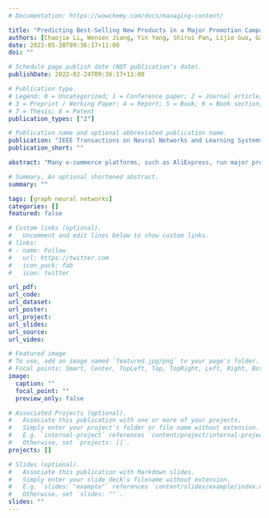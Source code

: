 ```yaml
---
# Documentation: https://wowchemy.com/docs/managing-content/

title: "Predicting Best-Selling New Products in a Major Promotion Campaign through Graph Convolutional Networks"
authors: [Chaojie Li, Wensen Jiang, Yin Yang, Shirui Pan, Lijie Guo, Gang Huang]
date: 2022-05-30T09:36:17+11:00
doi: ""

# Schedule page publish date (NOT publication's date).
publishDate: 2022-02-24T09:36:17+11:00

# Publication type.
# Legend: 0 = Uncategorized; 1 = Conference paper; 2 = Journal article;
# 3 = Preprint / Working Paper; 4 = Report; 5 = Book; 6 = Book section;
# 7 = Thesis; 8 = Patent
publication_types: ["2"]

# Publication name and optional abbreviated publication name.
publication: "IEEE Transactions on Neural Networks and Learning Systems (TNNLS)"
publication_short: ""

abstract: "Many e-commerce platforms, such as AliExpress, run major promotion campaigns regularly. Before such a promotion, it is important to predict potential best sellers and their respective sales volumes, so that the platform can arrange their supply chains and logistics accordingly. For items with a sufficiently long sales history, accurate sales forecast can be achieved through the traditional statistical forecasting techniques. To accurately predict the sales volume of a new item, however, is rather challenging with existing methods: time series models tend to overfit due to the very limited historical sales records of the new item, whereas models that do not utilize historical information often fail to make accurate predictions, due to the lack of strong indicators of sales volume among the item’s basic attributes. This paper presents the solution deployed at Alibaba in 2019, which had been used in production to prepare for its annual “Double 11” promotion event whose total sales amount exceeded 38 billion US dollars in a single day. The main idea of the proposed solution is to predict the sales volume of each new item through its connections with older products with sufficiently long sales history. In other words, our solution takes into account the cross-selling effects between different products, which has been largely neglected in previous methods. Specifically, the proposed solution first constructs an item graph, in which each new item is connected to relevant older items. Then, a novel multi-task graph convolutional neural network (GCN) is trained by a multi-objective optimization based gradient surgery technique to predict the expected sales volumes of new items. The designs of both the item graph and the GCN exploit the fact that we only need to perform accurate sales forecasts for potential best-selling items in a major promotion, which helps reduce computational overhead. Extensive experiments on both proprietary AliExpress data and a public dataset demonstrate that the proposed solution achieves consistent performance gains compared to existing methods for sales forecast."

# Summary. An optional shortened abstract.
summary: ""

tags: [graph neural networks]
categories: []
featured: false

# Custom links (optional).
#   Uncomment and edit lines below to show custom links.
# links:
# - name: Follow
#   url: https://twitter.com
#   icon_pack: fab
#   icon: twitter

url_pdf:
url_code:
url_dataset:
url_poster:
url_project:
url_slides:
url_source:
url_video:

# Featured image
# To use, add an image named `featured.jpg/png` to your page's folder. 
# Focal points: Smart, Center, TopLeft, Top, TopRight, Left, Right, BottomLeft, Bottom, BottomRight.
image:
  caption: ""
  focal_point: ""
  preview_only: false

# Associated Projects (optional).
#   Associate this publication with one or more of your projects.
#   Simply enter your project's folder or file name without extension.
#   E.g. `internal-project` references `content/project/internal-project/index.md`.
#   Otherwise, set `projects: []`.
projects: []

# Slides (optional).
#   Associate this publication with Markdown slides.
#   Simply enter your slide deck's filename without extension.
#   E.g. `slides: "example"` references `content/slides/example/index.md`.
#   Otherwise, set `slides: ""`.
slides: ""
---
```


